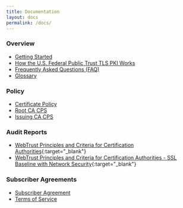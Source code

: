 ```yaml
---
title: Documentation
layout: docs
permalink: /docs/
---
```


### Overview
- [Getting Started]({{site.baseurl}}/docs/getting-started/)
- [How the U.S. Federal Public Trust TLS PKI Works]({{site.baseurl}}/docs/how-it-works)
- [Frequently Asked Questions (FAQ)]({{site.baseurl}}/faq/)
- [Glossary]({{site.baseurl}}/docs/glossary)

### Policy
- [Certificate Policy]({{site.baseurl}}/docs/cp)
- [Root CA CPS]({{site.baseurl}}/docs/root-cps)
- [Issuing CA CPS]({{site.baseurl}}/docs/subordinate-cps)

### Audit Reports
- [WebTrust Principles and Criteria for Certification Authorities](https://www.cpacanada.ca/webtrustseal?sealid=){:target="_blank"}
- [WebTrust Principles and Criteria for Certification Authorities - SSL Baseline with Network Security](https://www.cpacanada.ca/webtrustseal?sealid=){:target="_blank"}

### Subscriber Agreements
- [Subscriber Agreement]({{site.baseurl}}/docs/subscriber-agreement)
- [Terms of Service]({{site.baseurl}}/docs/terms-of-service)


